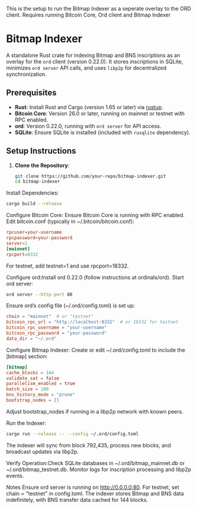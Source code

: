 This is the setup to run the Bitmap Indexer as a seperate overlay to the ORD client. Requires running Bitcoin Core, Ord client and Bitmap Indexer

# Bitmap Indexer

A standalone Rust crate for indexing Bitmap and BNS inscriptions as an overlay for the `ord` client (version 0.22.0). It stores inscriptions in SQLite, minimizes `ord server` API calls, and uses `libp2p` for decentralized synchronization.

## Prerequisites
- **Rust**: Install Rust and Cargo (version 1.65 or later) via [rustup](https://rustup.rs/).
- **Bitcoin Core**: Version 26.0 or later, running on mainnet or testnet with RPC enabled.
- **ord**: Version 0.22.0, running with `ord server` for API access.
- **SQLite**: Ensure SQLite is installed (included with `rusqlite` dependency).

## Setup Instructions
1. **Clone the Repository**:
   ```bash
   git clone https://github.com/your-repo/bitmap-indexer.git
   cd bitmap-indexer

Install Dependencies:
   ```bash
cargo build --release
   ```

Configure Bitcoin Core:
Ensure Bitcoin Core is running with RPC enabled.
Edit bitcoin.conf (typically in ~/.bitcoin/bitcoin.conf):
   ```conf
rpcuser=your-username
rpcpassword=your-password
server=1
[mainnet]
rpcport=8332
   ```

For testnet, add testnet=1 and use rpcport=18332.

Configure ord:Install ord 0.22.0 (follow instructions at ordinals/ord).
Start ord server:
   ```bash
ord server --http-port 80
   ```

Ensure ord’s config file (~/.ord/config.toml) is set up:
   ```toml
chain = "mainnet"  # or "testnet"
bitcoin_rpc_url = "http://localhost:8332"  # or 18332 for testnet
bitcoin_rpc_username = "your-username"
bitcoin_rpc_password = "your-password"
data_dir = "~/.ord"
   ```

Configure Bitmap Indexer:
Create or edit ~/.ord/config.toml to include the [bitmap] section:
   ```toml
[bitmap]
cache_blocks = 144
validate_sat = false
parallelism_enabled = true
batch_size = 100
bns_history_mode = "prune"
bootstrap_nodes = []
   ```
Adjust bootstrap_nodes if running in a libp2p network with known peers.

Run the Indexer:
   ```bash
cargo run --release -- --config ~/.ord/config.toml
   ```
The indexer will sync from block 792,435, process new blocks, and broadcast updates via libp2p.

Verify Operation:Check SQLite databases in ~/.ord/bitmap_mainnet.db or ~/.ord/bitmap_testnet.db.
Monitor logs for inscription processing and libp2p events.

Notes
Ensure ord server is running on http://0.0.0.0:80.
For testnet, set chain = "testnet" in config.toml.
The indexer stores Bitmap and BNS data indefinitely, with BNS transfer data cached for 144 blocks.


   







